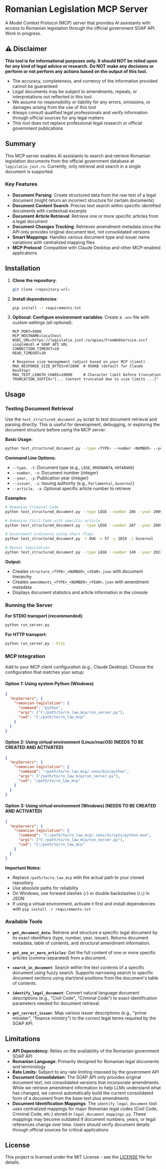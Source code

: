 # Romanian Legislation MCP Server

A Model Context Protocol (MCP) server that provides AI assistants with access to Romanian legislation through the official government SOAP API.
Work in progress.

## ⚠️ Disclaimer

**This tool is for informational purposes only. It should NOT be relied upon for any kind of legal advice or research.**
**Do NOT make any decisions or perform or not perform any actions based on the output of this tool.**

- The accuracy, completeness, and currency of the information provided cannot be guaranteed
- Legal documents may be subject to amendments, repeals, or interpretations not reflected in this tool
- We assume no responsibility or liability for any errors, omissions, or damages arising from the use of this tool
- Always consult qualified legal professionals and verify information through official sources for any legal matters
- This tool does not replace professional legal research or official government publications

## Summary


This MCP server enables AI assistants to search and retrieve Romanian legislation documents from the official government database at `legislatie.just.ro`. Currently, only retrieval and search in a single document is supported. 

### Key Features

- **Document Parsing**: Create structured data from the raw text of a legal document (might return an incorrect structure for certain documents)
- **Document Content Search**: Precise text search within specific identified documents with contextual excerpts
- **Document Article Retrieval**: Retrieve one or more specific articles from a legal document
- **Document Changes Tracking**: Retrieves amendment metadata since the API only provides original document text, not consolidated versions
- **Smart Mappings**: Handles various document type and issuer name variations with centralized mapping files
- **MCP Protocol**: Compatible with Claude Desktop and other MCP-enabled applications

## Installation

1. **Clone the repository**:
   ```bash
   git clone <repository-url>
   ```

2. **Install dependencies**:
   ```bash
   pip install -r requirements.txt
   ```

3. **Optional: Configure environment variables**:
   Create a `.env` file with custom settings (all optional):
   ```
   MCP_PORT=5000
   MCP_HOSTNAME=localhost
   WSDL_URL=https://legislatie.just.ro/apiws/FreeWebService.svc?singleWsdl # SOAP API URL
   CONNECTION_TIMEOUT=10
   READ_TIMEOUT=30
   
   # Response size management (adjust based on your MCP client)
   MAX_RESPONSE_SIZE_BYTES=972800  # 950KB (default for Claude Desktop)
   MAX_TEXT_LENGTH_CHARS=10000     # Character limit before truncation
   TRUNCATION_SUFFIX="[... Content truncated due to size limits ...]"
   ```

## Usage

### Testing Document Retrieval

Use the `test_structured_document.py` script to test document retrieval and parsing directly. This is useful for development, debugging, or exploring the document structure before using the MCP server.

**Basic Usage:**
```bash
python test_structured_document.py --type <TYPE> --number <NUMBER> --year <YEAR> --issuer <ISSUER>
```

**Command Line Options:**
- `--type, -t`: Document type (e.g., `LEGE`, `ORDONANTA`, `HOTARARE`)
- `--number, -n`: Document number (integer)
- `--year, -y`: Publication year (integer)  
- `--issuer, -i`: Issuing authority (e.g., `Parlamentul`, `Guvernul`)
- `--article, -a`: Optional specific article number to retrieve

**Examples:**

```bash
# Romanian Criminal Code
python test_structured_document.py --type LEGE --number 286 --year 2009 --issuer Parlamentul

# Romanian Civil Code with specific article
python test_structured_document.py --type LEGE --number 287 --year 2009 --issuer Parlamentul --article 1

# Government ordinance using short flags
python test_structured_document.py -t OUG -n 57 -y 2019 -i Guvernul

# Recent legislation
python test_structured_document.py --type LEGE --number 140 --year 2022 --issuer Parlamentul
```

**Output:**
- Creates `structure_<TYPE>_<NUMBER>_<YEAR>.json` with document hierarchy
- Creates `amendments_<TYPE>_<NUMBER>_<YEAR>.json` with amendment metadata
- Displays document statistics and article information in the console

### Running the Server

**For STDIO transport (recommended)**:
```bash
python run_server.py
```

**For HTTP transport**:
```bash
python run_server.py --http
```

### MCP Integration

Add to your MCP client configuration (e.g., Claude Desktop). Choose the configuration that matches your setup:

#### Option 1: Using system Python (Windows)
```json
{
  "mcpServers": {
    "romanian-legislation": {
      "command": "python",
      "args": ["C:/path/to/ro_law_mcp/run_server.py"],
      "cwd": "C:/path/to/ro_law_mcp"
    }
  }
}
```

#### Option 2: Using virtual environment (Linux/macOS) (NEEDS TO BE CREATED AND ACTIVATED)
```json
{
  "mcpServers": {
    "romanian-legislation": {
      "command": "/path/to/ro_law_mcp/.venv/bin/python",
      "args": ["/path/to/ro_law_mcp/run_server.py"],
      "cwd": "/path/to/ro_law_mcp"
    }
  }
}
```

#### Option 3: Using virtual environment (Windows) (NEEDS TO BE CREATED AND ACTIVATED)
```json
{
  "mcpServers": {
    "romanian-legislation": {
      "command": "C:/path/to/ro_law_mcp/.venv/Scripts/python.exe",
      "args": ["C:/path/to/ro_law_mcp/run_server.py"],
      "cwd": "C:/path/to/ro_law_mcp"
    }
  }
}
```

**Important Notes:**
- Replace `/path/to/ro_law_mcp` with the actual path to your cloned repository
- Use absolute paths for reliability
- On Windows, use forward slashes (`/`) or double backslashes (`\\`) in JSON
- If using a virtual environment, activate it first and install dependencies with `pip install -r requirements.txt`

### Available Tools

- **`get_document_data`**: Retrieve and structure a specific legal document by its exact identifiers (type, number, year, issuer). Returns document metadata, table of contents, and structural amendment information.

- **`get_one_or_more_articles`**: Get the full content of one or more specific articles (comma-separated) from a document. 

- **`search_in_document`**: Search within the text contents of a specific document using fuzzy search. Supports narrowing search to specific document sections using start/end positions from the document's table of contents.

- **`identify_legal_document`**: Convert natural language document descriptions (e.g., "Civil Code", "Criminal Code") to exact identification parameters needed for document retrieval.

- **`get_correct_issuer`**: Map various issuer descriptions (e.g., "prime minister", "finance ministry") to the correct legal terms required by the SOAP API.

## Limitations

- **API Dependency**: Relies on the availability of the Romanian government SOAP API
- **Romanian Language**: Primarily designed for Romanian legal documents and terminology
- **Rate Limits**: Subject to any rate limiting imposed by the government API
- **Document Consolidation**: The SOAP API only provides original document text, not consolidated versions that incorporate amendments. While we retrieve amendment information to help LLMs understand what has changed, we cannot automatically build the current consolidated form of a document from the base text plus amendments
- **Document Identification Mappings**: The `identify_legal_document` tool uses centralized mappings for major Romanian legal codes (Civil Code, Criminal Code, etc.) stored in `legal_document_mappings.py`. These mappings may become outdated if document numbers, years, or legal references change over time. Users should verify document details through official sources for critical applications

## License

This project is licensed under the MIT License - see the [LICENSE](LICENSE) file for details.